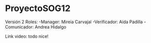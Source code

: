 # ProyectoSOG12
Versión 2
Roles:
-Manager: Mireia Carvajal
-Verificador: Aida Padilla
-Comunicador: Andrea Hidalgo

Link video:
todo nice!
